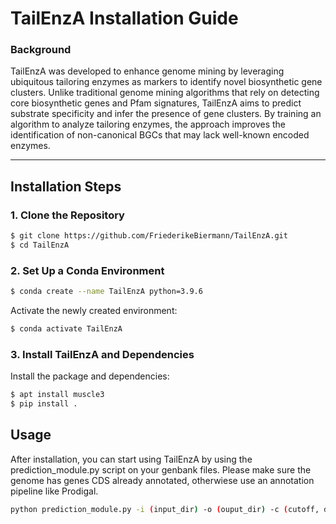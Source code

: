 # TailEnzA Installation Guide

### Background
TailEnzA was developed to enhance genome mining by leveraging ubiquitous tailoring enzymes as markers to identify novel biosynthetic gene clusters. Unlike traditional genome mining algorithms that rely on detecting core biosynthetic genes and Pfam signatures, TailEnzA aims to predict substrate specificity and infer the presence of gene clusters. By training an algorithm to analyze tailoring enzymes, the approach improves the identification of non-canonical BGCs that may lack well-known encoded enzymes.

---


## Installation Steps

### 1. Clone the Repository
```bash
$ git clone https://github.com/FriederikeBiermann/TailEnzA.git
$ cd TailEnzA
```

### 2. Set Up a Conda Environment


```bash
$ conda create --name TailEnzA python=3.9.6
```

Activate the newly created environment:
```bash
$ conda activate TailEnzA
```

### 3. Install TailEnzA and Dependencies
Install the package and dependencies:
```bash
$ apt install muscle3
$ pip install .
```


## Usage
After installation, you can start using TailEnzA by using the prediction_module.py script on your genbank files. Please make sure the genome has genes CDS already annotated, otherwiese use an annotation pipeline like Prodigal.
```bash
python prediction_module.py -i (input_dir) -o (ouput_dir) -c (cutoff, default = 0.3)
```





